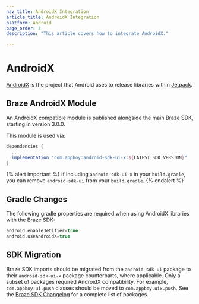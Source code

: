 ```yaml
---
nav_title: AndroidX Integration
article_title: AndroidX Integration
platform: Android
page_order: 3
description: "This article covers how to integrate AndroidX."

---
```


# AndroidX
[AndroidX][1] is the project that Android uses to release libraries within [Jetpack][2].

## Braze AndroidX Module
An AndroidX compatible module is published alongside the main Braze SDK, starting in version 3.0.0.

This module is used via:

```gradle
dependencies {
  ...
  implementation "com.appboy:android-sdk-ui-x:${LATEST_SDK_VERSION}"
}
```

{% alert important %}
If including `android-sdk-ui-x` in your `build.gradle`, you can remove `android-sdk-ui` from your `build.gradle`.
{% endalert %}

## Gradle Changes
The following gradle properties are required when using AndroidX libraries with the Braze SDK:

```gradle
android.enableJetifier=true
android.useAndroidX=true
```

## SDK Migration
Braze SDK imports should be migrated from the `android-sdk-ui` package to their `android-sdk-ui-x` package counterparts, where applicable. Only a subset of packages required AndroidX compatibility. For example, `com.appboy.ui.push` classes should be moved to `com.appboy.uix.push`. See the [Braze SDK Changelog][3] for a complete list of packages.

[1]: https://developer.android.com/jetpack/androidx/
[2]: https://developer.android.com/jetpack/
[3]: https://github.com/Appboy/appboy-android-sdk/blob/master/CHANGELOG.md
